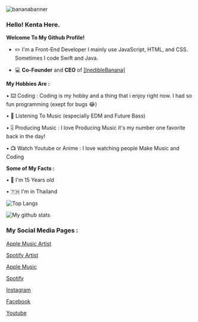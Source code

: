 ![bananabanner](https://user-images.githubusercontent.com/35761701/105824515-0b85b080-5ff1-11eb-976b-98a76e9c593a.png)

### **Hello! Kenta Here.**

**Welcome To My Github Profile!**
  
  - ✏️ I'm a Front-End Developer I mainly use JavaScript, HTML, and CSS. Sometimes I code Swift and Java.
  
  - 💻 **Co-Founder** and **CEO** of [[InedibleBanana]](https://github.com/Banana-Development)

**My Hobbies Are :**
   
   • ⌨️ Coding : Coding is my hobby and a thing that i enjoy right now. I had so fun programming (exept for bugs 😂)
   
   • 🎵 Listening To Music (especially EDM and Future Bass)
   
   • 🎚 Producing Music : I love Producing Music it's my number one favorite back in the day!
  
   • 📺 Watch Youtube or Anime : I love watching people Make Music and Coding
  
**Some of My Facts :**

   • 🤔 I'm 15 Years old
   
   • 🇹🇭 I'm in Thailand
   
   ![Top Langs](https://github-readme-stats.vercel.app/api/top-langs/?username=kentakoong&theme=dark&layout=compact)

   ![My github stats](https://github-readme-stats.vercel.app/api?username=kentakoong&show_icons=true&theme=dark)

### **My Social Media Pages :**

   [Apple Music Artist](https://music.apple.com/artist/kentakoong/1569962189)
   
   [Spotify Artist](https://open.spotify.com/artist/3NmmyJOsHIbHK2hUtwnZy0?si=gbO83LnMSuGkKsQTSN3yOg&dl)
   
   [Apple Music](https://music.apple.com/profile/kentakoongmusic)
   
   [Spotify](https://open.spotify.com/user/p29djf3vdm1imjb0npl765dyo)
   
   [Instagram](https://www.instagram.com/kentakoong.dev/)
   
   [Facebook](https://www.facebook.com/wongkraiwich/)
   
   [Youtube](https://www.youtube.com/channel/UCCpHN10EC5kvVvqLiqNZT-g?)
